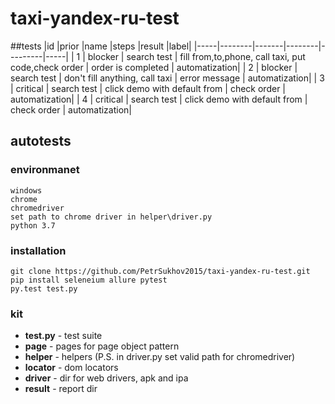 # taxi-yandex-ru-test

##tests
|id   |prior   |name   |steps   |result   |label|
|-----|--------|-------|--------|---------|-----|
| 1  | blocker  | search test  | fill from,to,phone, call taxi, put code,check order  |  order is completed | automatization|
|  2 | blocker  | search test  | don't fill anything, call taxi  | error message  | automatization|
| 3  |  critical | search test   | click demo with default from  | check order  | automatization|
| 4  |  critical | search test   | click demo with default from  | check order  | automatization|

## autotests
### environmanet
```
windows
chrome
chromedriver
set path to chrome driver in helper\driver.py
python 3.7
```
### installation
```
git clone https://github.com/PetrSukhov2015/taxi-yandex-ru-test.git
pip install seleneium allure pytest
py.test test.py
```

### kit
- **test.py** - test suite
- **page** - pages for page object pattern
- **helper** - helpers (P.S. in driver.py set valid path for chromedriver)
- **locator** - dom locators
- **driver** - dir for web drivers, apk and ipa
- **result** - report dir

